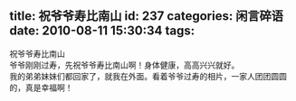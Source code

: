 title: 祝爷爷寿比南山
id: 237
categories: 闲言碎语
date: 2010-08-11 15:30:34
tags:
---

祝爷爷寿比南山
</br>爷爷刚刚过寿，先祝爷爷寿比南山啊！身体健康，高高兴兴就好。
</br>我的弟弟妹妹们都回家了，就我在外面。看着爷爷过寿的相片，一家人团团圆圆的，真是幸福啊！
